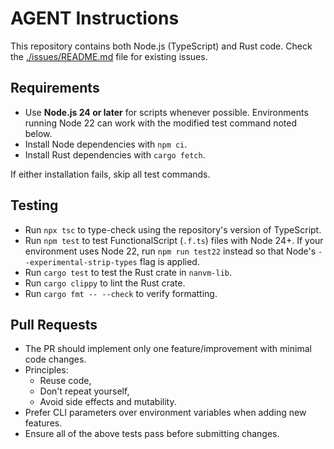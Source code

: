 # AGENT Instructions

This repository contains both Node.js (TypeScript) and Rust code. Check the [./issues/README.md](./issues/README.md) file for existing issues.

## Requirements

- Use **Node.js 24 or later** for scripts whenever possible. Environments running Node 22 can work with the modified test command noted below.
- Install Node dependencies with `npm ci`.
- Install Rust dependencies with `cargo fetch`.

If either installation fails, skip all test commands.

## Testing

- Run `npx tsc` to type-check using the repository's version of TypeScript.
- Run `npm test` to test FunctionalScript (`.f.ts`) files with Node 24+.
  If your environment uses Node 22, run `npm run test22` instead so that Node's `--experimental-strip-types` flag is applied.
- Run `cargo test` to test the Rust crate in `nanvm-lib`.
- Run `cargo clippy` to lint the Rust crate.
- Run `cargo fmt -- --check` to verify formatting.

## Pull Requests

- The PR should implement only one feature/improvement with minimal code changes.
- Principles:
  - Reuse code,
  - Don't repeat yourself,
  - Avoid side effects and mutability.
- Prefer CLI parameters over environment variables when adding new features.
- Ensure all of the above tests pass before submitting changes.
